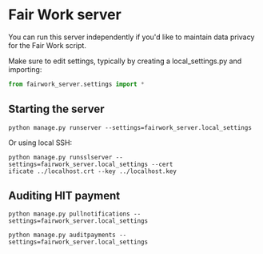 # Fair Work server
You can run this server independently if you'd like to maintain data privacy for the Fair Work script.

Make sure to edit settings, typically by creating a local_settings.py and importing:
```python
from fairwork_server.settings import *
```

## Starting the server
```shell
python manage.py runserver --settings=fairwork_server.local_settings
```

Or using local SSH:
```shell
python manage.py runsslserver --settings=fairwork_server.local_settings --cert
ificate ../localhost.crt --key ../localhost.key
```

## Auditing HIT payment
```shell
python manage.py pullnotifications --settings=fairwork_server.local_settings

python manage.py auditpayments --settings=fairwork_server.local_settings
```
